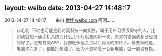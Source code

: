 layout: weibo
date: 2013-04-27 14:48:17
---
2013-04-27 14:48:17  &nbsp;&nbsp;&nbsp;&nbsp;&nbsp;&nbsp; 来自 <a href="http://weibo.com/" rel="nofollow">微博 weibo.com</a>
呵呵……
>  @毛利: 不过也可能是我对高科技一向抵触，属于用户习惯很保守的人，比如我就想不通手机系统为什么几个月就要刷新一次，原来的错误我都已经包容好了，还有各类APP，我都是永远会点以后再说的那种人。最要命的是，电脑快六岁了，都能打酱油了，因为不想熟悉一台新电脑，就一直没有换。 ​​​
